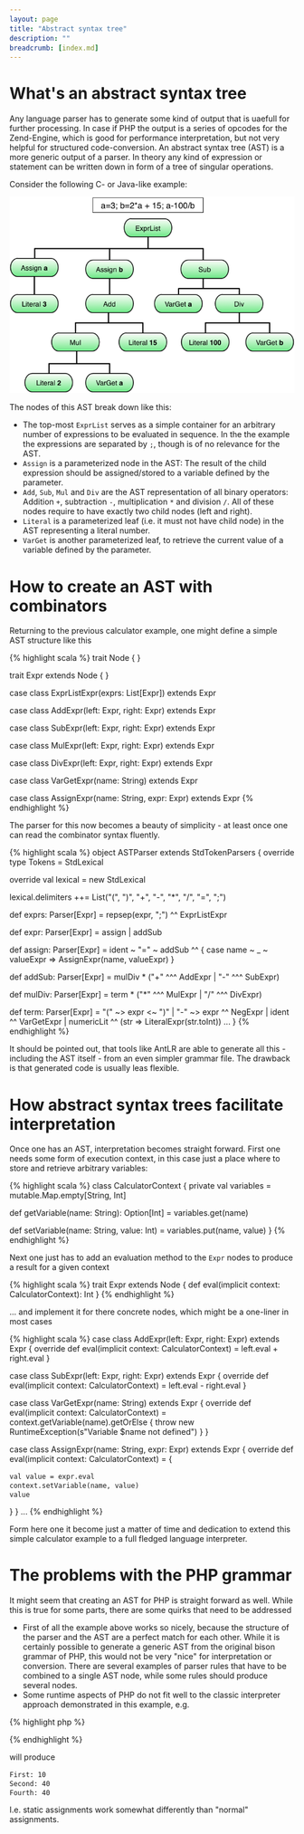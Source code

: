 ```yaml
---
layout: page
title: "Abstract syntax tree"
description: ""
breadcrumb: [index.md]
---
```


# What's an abstract syntax tree

Any language parser has to generate some kind of output that is uaefull for further processing. In case if PHP the output is a series of opcodes for the Zend-Engine, which is good for performance interpretation, but not very helpful for structured code-conversion. An abstract syntax tree (AST) is a more generic output of a parser. In theory any kind of expression or statement can be written down in form of a tree of singular operations.

Consider the following C- or Java-like example:

![Abstract syntax tree](abstract_syntax_tree.png)

The nodes of this AST break down like this:

* The top-most `ExprList` serves as a simple container for an arbitrary number of expressions to be evaluated in sequence. In the the example the expressions are separated by `;`, though is of no relevance for the AST.
* `Assign` is a parameterized node in the AST: The result of the child expression should be assigned/stored to a variable defined by the parameter.
* `Add`, `Sub`, `Mul` and `Div` are the AST representation of all binary operators: Addition `+`, subtraction `-`, multiplication `*` and division `/`. All of these nodes require to have exactly two child nodes (left and right).
* `Literal` is a parameterized leaf (i.e. it must not have child node) in the AST representing a literal number.
* `VarGet` is another parameterized leaf, to retrieve the current value of a variable defined by the parameter.

# How to create an AST with combinators

Returning to the previous calculator example, one might define a simple AST structure like this

{% highlight scala %}
trait Node { }

trait Expr extends Node { }

case class ExprListExpr(exprs: List[Expr]) extends Expr

case class AddExpr(left: Expr, right: Expr) extends Expr

case class SubExpr(left: Expr, right: Expr) extends Expr 

case class MulExpr(left: Expr, right: Expr) extends Expr

case class DivExpr(left: Expr, right: Expr) extends Expr 

case class VarGetExpr(name: String) extends Expr

case class AssignExpr(name: String, expr: Expr) extends Expr 
{% endhighlight %}

The parser for this now becomes a beauty of simplicity - at least once one can read the combinator syntax fluently.

{% highlight scala %}
object ASTParser extends StdTokenParsers {
  override type Tokens = StdLexical

  override val lexical = new StdLexical

  lexical.delimiters ++= List("(", ")", "+", "-", "*", "/", "=", ";")

  def exprs: Parser[Expr] = repsep(expr, ";") ^^ ExprListExpr

  def expr: Parser[Expr] = assign | addSub

  def assign: Parser[Expr] = ident ~ "=" ~ addSub ^^ { case name ~ _ ~ valueExpr => AssignExpr(name, valueExpr) }

  def addSub: Parser[Expr] = mulDiv * ("+" ^^^ AddExpr | "-" ^^^ SubExpr)

  def mulDiv: Parser[Expr] = term * ("*" ^^^ MulExpr | "/" ^^^ DivExpr)

  def term: Parser[Expr] = 
    "(" ~> expr <~ ")" | "-" ~> expr ^^ NegExpr | ident ^^ VarGetExpr | numericLit ^^ (str => LiteralExpr(str.toInt))
...
}
{% endhighlight %}

It should be pointed out, that tools like AntLR are able to generate all this - including the AST itself - from an even simpler grammar file. The drawback is that generated code is usually leas flexible.

# How abstract syntax trees facilitate interpretation

Once one has an AST, interpretation becomes straight forward. First one needs some form of execution context, in this case just a place where to store and retrieve arbitrary variables:

{% highlight scala %}
class CalculatorContext {
  private val variables = mutable.Map.empty[String, Int]

  def getVariable(name: String): Option[Int] = variables.get(name)

  def setVariable(name: String, value: Int) = variables.put(name, value)
}
{% endhighlight %}

Next one just has to add an evaluation method to the `Expr` nodes to produce a result for a given context

{% highlight scala %}
trait Expr extends Node {
  def eval(implicit context: CalculatorContext): Int
}
{% endhighlight %}

... and implement it for there concrete nodes, which might be a one-liner in most cases

{% highlight scala %}
case class AddExpr(left: Expr, right: Expr) extends Expr {
  override def eval(implicit context: CalculatorContext) = left.eval + right.eval
}

case class SubExpr(left: Expr, right: Expr) extends Expr {
  override def eval(implicit context: CalculatorContext) = left.eval - right.eval
}

case class VarGetExpr(name: String) extends Expr {
  override def eval(implicit context: CalculatorContext) = context.getVariable(name).getOrElse {
    throw new RuntimeException(s"Variable $name not defined")
  }
}

case class AssignExpr(name: String, expr: Expr) extends Expr {
  override def eval(implicit context: CalculatorContext) = {

    val value = expr.eval
    context.setVariable(name, value)
    value
  }
}
...
{% endhighlight %}

Form here one it become just a matter of time and dedication to extend this simple calculator example to a full fledged language interpreter.

# The problems with the PHP grammar

It might seem that creating an AST for PHP is straight forward as well. While this is true for some parts, there are some quirks that need to be addressed

* First of all the example above works so nicely, because the structure of the parser and the AST are a perfect match for each other. While it is certainly possible to generate a generic AST from the original bison grammar of PHP, this would not be very "nice" for interpretation or conversion. There are several examples of parser rules that have to be combined to a single AST node, while some rules should produce several nodes.
* Some runtime aspects of PHP do not fit well to the classic interpreter approach demonstrated in this example, e.g.

{% highlight php %}
<?php
$a = 10;
echo "First: $a\n";

static $a = 20;
echo "Second: $a\n";

if ( $a < 35 ) {
    static $a = 30;
    echo "Third: $a\n";
} else {
    static $a = 40; 
    echo "Fourth: $a\n";
}
?>
{% endhighlight %}

will produce

~~~
First: 10
Second: 40
Fourth: 40
~~~

I.e. static assignments work somewhat differently than "normal" assignments.
